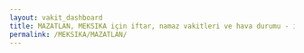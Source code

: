 ```yaml
---
layout: vakit_dashboard
title: MAZATLAN, MEKSIKA için iftar, namaz vakitleri ve hava durumu - ilçe/eyalet seç
permalink: /MEKSIKA/MAZATLAN/
---
```


<script type="text/javascript">
  var GLOBAL_COUNTRY = 'MEKSIKA';
  var GLOBAL_CITY = 'MAZATLAN';
  var GLOBAL_STATE = '';
  var lat = 72;
  var lon = 21;
</script>
